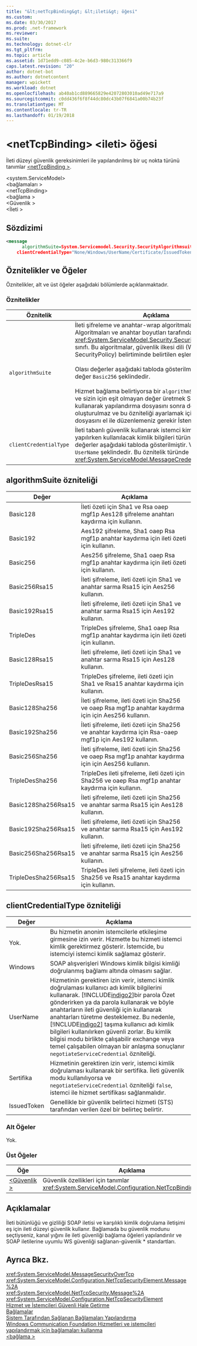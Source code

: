 ```yaml
---
title: "&lt;netTcpBinding&gt; &lt;ileti&gt; öğesi"
ms.custom: 
ms.date: 03/30/2017
ms.prod: .net-framework
ms.reviewer: 
ms.suite: 
ms.technology: dotnet-clr
ms.tgt_pltfrm: 
ms.topic: article
ms.assetid: 1d71edd9-c085-4c2e-b6d3-980c313366f9
caps.latest.revision: "20"
author: dotnet-bot
ms.author: dotnetcontent
manager: wpickett
ms.workload: dotnet
ms.openlocfilehash: ab40ab1cd889665829e42072803010ad49e717a9
ms.sourcegitcommit: c0dd436f6f8f44dc80dc43b07f6841a00b74b23f
ms.translationtype: MT
ms.contentlocale: tr-TR
ms.lasthandoff: 01/19/2018
---
```

# <a name="ltmessagegt-element-of-ltnettcpbindinggt"></a>&lt;netTcpBinding&gt; &lt;ileti&gt; öğesi
İleti düzeyi güvenlik gereksinimleri ile yapılandırılmış bir uç nokta türünü tanımlar [ \<netTcpBinding >](../../../../../docs/framework/configure-apps/file-schema/wcf/nettcpbinding.md).  
  
 \<system.ServiceModel>  
\<bağlamaları >  
\<netTcpBinding>  
\<bağlama >  
\<Güvenlik >  
\<İleti >  
  
## <a name="syntax"></a>Sözdizimi  
  
```xml  
<message   
      algorithmSuite=System.Servicemodel.Security.SecurityAlgorithmsuite  
    clientCredentialType="None/Windows/UserName/Certificate/IssuedToken"/>  
```  
  
## <a name="attributes-and-elements"></a>Öznitelikler ve Öğeler  
 Öznitelikler, alt ve üst öğeler aşağıdaki bölümlerde açıklanmaktadır.  
  
### <a name="attributes"></a>Öznitelikler  
  
|Öznitelik|Açıklama|  
|---------------|-----------------|  
|`algorithmSuite`|İleti şifreleme ve anahtar-wrap algoritmaları ayarlar. Algoritmaları ve anahtar boyutları tarafından belirlenen <xref:System.ServiceModel.Security.SecurityAlgorithmSuite> sınıfı. Bu algoritmalar, güvenlik ilkesi dili (WS-SecurityPolicy) belirtiminde belirtilen eşlenir.<br /><br /> Olası değerler aşağıdaki tabloda gösterilmiştir. Varsayılan değer `Basic256` şeklindedir.<br /><br /> Hizmet bağlama belirtiyorsa bir `algorithmSuite` varsayılan ve sizin için eşit olmayan değer üretmek Svcutil.exe, kullanarak yapılandırma dosyasını sonra doğru oluşturulmaz ve bu özniteliği ayarlamak için yapılandırma dosyasını el ile düzenlemeniz gerekir İstenen değeri.|  
|`clientCredentialType`|İleti tabanlı güvenlik kullanarak istemci kimlik doğrulaması yapılırken kullanılacak kimlik bilgileri türünü belirtir. Olası değerler aşağıdaki tabloda gösterilmiştir. Varsayılan değer `UserName` şeklindedir. Bu öznitelik türünde <xref:System.ServiceModel.MessageCredentialType>.|  
  
## <a name="algorithmsuite-attribute"></a>algorithmSuite özniteliği  
  
|Değer|Açıklama|  
|-----------|-----------------|  
|Basic128|İleti özeti için Sha1 ve Rsa oaep mgf1p Aes128 şifreleme anahtarı kaydırma için kullanın.|  
|Basic192|Aes192 şifreleme, Sha1 oaep Rsa mgf1p anahtar kaydırma için ileti özeti için kullanın.|  
|Basic256|Aes256 şifreleme, Sha1 oaep Rsa mgf1p anahtar kaydırma için ileti özeti için kullanın.|  
|Basic256Rsa15|İleti şifreleme, ileti özeti için Sha1 ve anahtar sarma Rsa15 için Aes256 kullanın.|  
|Basic192Rsa15|İleti şifreleme, ileti özeti için Sha1 ve anahtar sarma Rsa15 için Aes192 kullanın.|  
|TripleDes|TripleDes şifreleme, Sha1 oaep Rsa mgf1p anahtar kaydırma için ileti özeti için kullanın.|  
|Basic128Rsa15|İleti şifreleme, ileti özeti için Sha1 ve anahtar sarma Rsa15 için Aes128 kullanın.|  
|TripleDesRsa15|TripleDes şifreleme, ileti özeti için Sha1 ve Rsa15 anahtar kaydırma için kullanın.|  
|Basic128Sha256|İleti şifreleme, ileti özeti için Sha256 ve oaep Rsa mgf1p anahtar kaydırma için için Aes256 kullanın.|  
|Basic192Sha256|İleti şifreleme, ileti özeti için Sha256 ve anahtar kaydırma için Rsa-oaep mgf1p için Aes192 kullanın.|  
|Basic256Sha256|İleti şifreleme, ileti özeti için Sha256 ve oaep Rsa mgf1p anahtar kaydırma için için Aes256 kullanın.|  
|TripleDesSha256|TripleDes ileti şifreleme, ileti özeti için Sha256 ve oaep Rsa mgf1p anahtar kaydırma için kullanın.|  
|Basic128Sha256Rsa15|İleti şifreleme, ileti özeti için Sha256 ve anahtar sarma Rsa15 için Aes128 kullanın.|  
|Basic192Sha256Rsa15|İleti şifreleme, ileti özeti için Sha256 ve anahtar sarma Rsa15 için Aes192 kullanın.|  
|Basic256Sha256Rsa15|İleti şifreleme, ileti özeti için Sha256 ve anahtar sarma Rsa15 için Aes256 kullanın.|  
|TripleDesSha256Rsa15|TripleDes ileti şifreleme, ileti özeti için Sha256 ve Rsa15 anahtar kaydırma için kullanın.|  
  
## <a name="clientcredentialtype-attribute"></a>clientCredentialType özniteliği  
  
|Değer|Açıklama|  
|-----------|-----------------|  
|Yok.|Bu hizmetin anonim istemcilerle etkileşime girmesine izin verir. Hizmette bu hizmeti istemci kimlik gerektirmez gösterir. İstemcide, bu istemciyi istemci kimlik sağlamaz gösterir.|  
|Windows|SOAP alışverişleri Windows kimlik bilgisi kimliği doğrulanmış bağlamı altında olmasını sağlar.|  
|UserName|Hizmetinin gerektiren izin verir, istemci kimlik doğrulaması kullanıcı adı kimlik bilgilerini kullanarak. [!INCLUDE[indigo2](../../../../../includes/indigo2-md.md)]bir parola Özet gönderirken ya da parola kullanarak ve böyle anahtarların ileti güvenliği için kullanarak anahtarları türetme desteklemez. Bu nedenle, [!INCLUDE[indigo2](../../../../../includes/indigo2-md.md)] taşıma kullanıcı adı kimlik bilgileri kullanılırken güvenli zorlar. Bu kimlik bilgisi modu birlikte çalışabilir exchange veya temel çalışabilen olmayan bir anlaşma sonuçlanır `negotiateServiceCredential` özniteliği.|  
|Sertifika|Hizmetinin gerektiren izin verir, istemci kimlik doğrulaması kullanarak bir sertifika. İleti güvenlik modu kullanılıyorsa ve `negotiateServiceCredential` özniteliği `false`, istemci ile hizmet sertifikası sağlanmalıdır.|  
|IssuedToken|Genellikle bir güvenlik belirteci hizmeti (STS) tarafından verilen özel bir belirteç belirtir.|  
  
### <a name="child-elements"></a>Alt Öğeler  
 Yok.  
  
### <a name="parent-elements"></a>Üst Öğeler  
  
|Öğe|Açıklama|  
|-------------|-----------------|  
|[\<Güvenlik >](../../../../../docs/framework/configure-apps/file-schema/wcf/security-of-nettcpbinding.md)|Güvenlik özellikleri için tanımlar <xref:System.ServiceModel.Configuration.NetTcpBindingElement>.|  
  
## <a name="remarks"></a>Açıklamalar  
 İleti bütünlüğü ve gizliliği SOAP iletisi ve karşılıklı kimlik doğrulama iletişimi eş için ileti düzeyi güvenlik kullanır. Bağlamada bu güvenlik modunu seçtiyseniz, kanal yığını ile ileti güvenliği bağlama öğeleri yapılandırılır ve SOAP iletilerine uyumlu WS güvenliği sağlanan-güvenlik * standartları.  
  
## <a name="see-also"></a>Ayrıca Bkz.  
 <xref:System.ServiceModel.MessageSecurityOverTcp>  
 <xref:System.ServiceModel.Configuration.NetTcpSecurityElement.Message%2A>  
 <xref:System.ServiceModel.NetTcpSecurity.Message%2A>  
 <xref:System.ServiceModel.Configuration.NetTcpSecurityElement>  
 [Hizmet ve İstemcileri Güvenli Hale Getirme](../../../../../docs/framework/wcf/feature-details/securing-services-and-clients.md)  
 [Bağlamalar](../../../../../docs/framework/wcf/bindings.md)  
 [Sistem Tarafından Sağlanan Bağlamaları Yapılandırma](../../../../../docs/framework/wcf/feature-details/configuring-system-provided-bindings.md)  
 [Windows Communication Foundation Hizmetleri ve istemcileri yapılandırmak için bağlamaları kullanma](http://msdn.microsoft.com/library/bd8b277b-932f-472f-a42a-b02bb5257dfb)  
 [\<bağlama >](../../../../../docs/framework/misc/binding.md)
